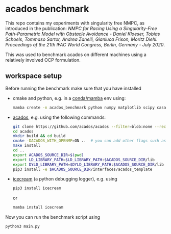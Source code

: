 # acados benchmark
This repo contains my experiments with singularity free NMPC, as introduced in 
the publication: *NMPC for Racing Using a Singularity-Free Path-Parametric Model
 with Obstacle Avoidance - Daniel Kloeser, Tobias Schoels, Tommaso Sartor, Andrea Zanelli, Gianluca Frison, Moritz Diehl. Proceedings of the 21th IFAC World Congress, Berlin, Germany - July 2020*. 

This was used to benchmark acados on different machines using a relatively involved 
OCP formulation.

## workspace setup
Before running the benchmark make sure that you have installed 
- cmake and python, e.g. in a [conda/mamba](https://github.com/conda-forge/miniforge)
   env using:
    ```bash 
    mamba create -n acados_benchmark python numpy matplotlib scipy casadi cmake compilers
    ```
- [acados](https://github.com/acados/acados), e.g. using the following commands:
    ```bash
    git clone https://github.com/acados/acados --filter=blob:none --recurse-submodules
    cd acados
    mkdir build && cd build
    cmake -DACADOS_WITH_OPENMP=ON ..  # you can add other flags such as -DBLASFEO_TARGET=ARMV8A_ARM_CORTEX_A57
    make install
    cd ..
    export ACADOS_SOURCE_DIR=$(pwd)
    export LD_LIBRARY_PATH=$LD_LIBRARY_PATH:$ACADOS_SOURCE_DIR/lib
    export DYLD_LIBRARY_PATH=$DYLD_LIBRARY_PATH:$ACADOS_SOURCE_DIR/lib
    pip3 install -e $ACADOS_SOURCE_DIR/interfaces/acados_template
    ```
- [icecream](https://github.com/gruns/icecream) (a python debugging logger), e.g. using 
  ```bash
  pip3 install icecream
  ```
  or 
  ```bash
  mamba install icecream
  ```

Now you can run the benchmark script using 

```bash
python3 main.py
```